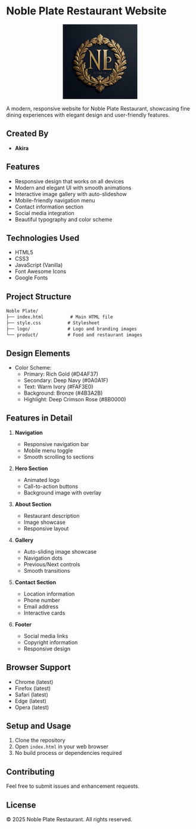 # Noble Plate Restaurant Website

<div align="center">
  <img src="logo/Leonardo_Kino_XL_Create_a_luxury_restaurant_logo_for_a_fine_di_0.jpg" alt="Noble Plate Logo" width="200"/>
</div>

A modern, responsive website for Noble Plate Restaurant, showcasing fine dining experiences with elegant design and user-friendly features.

## Created By
- **Akira** 

## Features

- Responsive design that works on all devices
- Modern and elegant UI with smooth animations
- Interactive image gallery with auto-slideshow
- Mobile-friendly navigation menu
- Contact information section
- Social media integration
- Beautiful typography and color scheme

## Technologies Used

- HTML5
- CSS3
- JavaScript (Vanilla)
- Font Awesome Icons
- Google Fonts

## Project Structure

```
Noble Plate/
├── index.html          # Main HTML file
├── style.css          # Stylesheet
├── logo/              # Logo and branding images
└── product/           # Food and restaurant images
```

## Design Elements

- Color Scheme:
  - Primary: Rich Gold (#D4AF37)
  - Secondary: Deep Navy (#0A0A1F)
  - Text: Warm Ivory (#FAF3E0)
  - Background: Bronze (#4B3A2B)
  - Highlight: Deep Crimson Rose (#8B0000)

## Features in Detail

1. **Navigation**
   - Responsive navigation bar
   - Mobile menu toggle
   - Smooth scrolling to sections

2. **Hero Section**
   - Animated logo
   - Call-to-action buttons
   - Background image with overlay

3. **About Section**
   - Restaurant description
   - Image showcase
   - Responsive layout

4. **Gallery**
   - Auto-sliding image showcase
   - Navigation dots
   - Previous/Next controls
   - Smooth transitions

5. **Contact Section**
   - Location information
   - Phone number
   - Email address
   - Interactive cards

6. **Footer**
   - Social media links
   - Copyright information
   - Responsive design

## Browser Support

- Chrome (latest)
- Firefox (latest)
- Safari (latest)
- Edge (latest)
- Opera (latest)

## Setup and Usage

1. Clone the repository
2. Open `index.html` in your web browser
3. No build process or dependencies required

## Contributing

Feel free to submit issues and enhancement requests.

## License

© 2025 Noble Plate Restaurant. All rights reserved. 